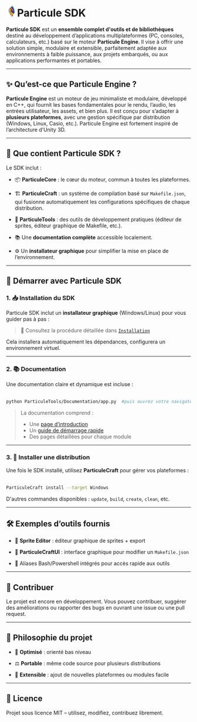 <h1><img src="ParticuleTools/Documentation/static/assets/logo.png" alt="Logo" height="30">Particule SDK</h1>

**Particule SDK** est un **ensemble complet d'outils et de bibliothèques** destiné au développement d’applications multiplateformes (PC, consoles, calculateurs, etc.) basé sur le moteur **Particule Engine**. Il vise à offrir une solution simple, modulaire et extensible, parfaitement adaptée aux environnements à faible puissance, aux projets embarqués, ou aux applications performantes et portables.

---

## ✨ Qu’est-ce que Particule Engine ?

**Particule Engine** est un moteur de jeu minimaliste et modulaire, développé en C++, qui fournit les bases fondamentales pour le rendu, l’audio, les entrées utilisateur, les assets, et bien plus. Il est conçu pour s’adapter à **plusieurs plateformes**, avec une gestion spécifique par distribution (Windows, Linux, Casio, etc.). Particule Engine est fortement inspiré de l’architecture d’Unity 3D.

---

## 🧰 Que contient Particule SDK ?

Le SDK inclut :

* 📦 **ParticuleCore** : le cœur du moteur, commun à toutes les plateformes.

* 🏗️ **ParticuleCraft** : un système de compilation basé sur `Makefile.json`, qui fusionne automatiquement les configurations spécifiques de chaque distribution.

* 🧪 **ParticuleTools** : des outils de développement pratiques (éditeur de sprites, éditeur graphique de Makefile, etc.).

* 📚 Une **documentation complète** accessible localement.

* ⚙️ Un **installateur graphique** pour simplifier la mise en place de l’environnement.

---

## 🚀 Démarrer avec Particule SDK

### 1. 📥 Installation du SDK

Particule SDK inclut un **installateur graphique** (Windows/Linux) pour vous guider pas à pas :

> 🔗 Consultez la procédure détaillée dans [`Installation`](ParticuleTools/Documentation/static/docs/installation.md)

Cela installera automatiquement les dépendances, configurera un environnement virtuel.

---

### 2. 📚 Documentation

Une documentation claire et dynamique est incluse :

```bash

python ParticuleTools/Documentation/app.py  #puis ouvrez votre navigateur à l'url indiqué dans le terminal

```

> La documentation comprend :
>
> * Une [page d’introduction](ParticuleTools/Documentation/static/docs/introduction.md)
> * Un [guide de démarrage rapide](ParticuleTools/Documentation/static/docs/guide-demarrage.md)
> * Des pages détaillées pour chaque module

---

### 3. 🔧 Installer une distribution

Une fois le SDK installé, utilisez **ParticuleCraft** pour gérer vos plateformes :

```bash

ParticuleCraft install --target Windows

```

D'autres commandes disponibles : `update`, `build`, `create`, `clean`, etc.

---

## 🛠️ Exemples d’outils fournis

* 🎨 **Sprite Editor** : éditeur graphique de sprites + export

* 🧾 **ParticuleCraftUI** : interface graphique pour modifier un `Makefile.json`

* 📜 Aliases Bash/Powershell intégrés pour accès rapide aux outils

---

## 🤝 Contribuer

Le projet est encore en développement. Vous pouvez contribuer, suggérer des améliorations ou rapporter des bugs en ouvrant une issue ou une pull request.

---

## 🧠 Philosophie du projet

* 🔬 **Optimisé** : orienté bas niveau

* ⚖️ **Portable** : même code source pour plusieurs distributions

* 🧩 **Extensible** : ajout de nouvelles plateformes ou modules facile

---

## 📄 Licence

Projet sous licence MIT – utilisez, modifiez, contribuez librement.
